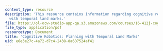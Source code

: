 ```yaml
---
content_type: resource
description: 'This resource contains information regarding cognitive robotics: Planning
  with temporal land marks.'
file: https://ol-ocw-studio-app-qa.s3.amazonaws.com/courses/16-412j-cognitive-robotics-spring-2016/e6e3e27c4a72d7c424388a687524af41_MIT16_412JS16_L6.pdf
file_type: application/pdf
resourcetype: Document
title: 'Cognitive Robotics: Planning with Temporal Land Marks'
uid: e6e3e27c-4a72-d7c4-2438-8a687524af41
---
```

